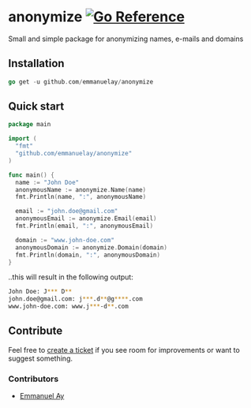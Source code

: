 # anonymize [![Go Reference](https://pkg.go.dev/badge/github.com/emmanuelay/anonymize.svg)](https://pkg.go.dev/github.com/emmanuelay/anonymize) 

Small and simple package for anonymizing names, e-mails and domains

## Installation

```go
go get -u github.com/emmanuelay/anonymize
```

## Quick start

```go
package main

import (
  "fmt"
  "github.com/emmanuelay/anonymize"
)

func main() {
  name := "John Doe"
  anonymousName := anonymize.Name(name)
  fmt.Println(name, ":", anonymousName)

  email := "john.doe@gmail.com"
  anonymousEmail := anonymize.Email(email)
  fmt.Println(email, ":", anonymousEmail)

  domain := "www.john-doe.com"
  anonymousDomain := anonymize.Domain(domain)
  fmt.Println(domain, ":", anonymousDomain)
}
```

..this will result in the following output:

```sh
John Doe: J*** D**
john.doe@gmail.com: j***.d**@g****.com
www.john-doe.com: www.j***-d**.com
```

## Contribute

Feel free to [create a ticket](https://github.com/emmanuelay/anonymize/issues/new) if you see room for improvements or want to suggest something. 

### Contributors

*   [Emmanuel Ay](https://github.com/emmanuelay)
